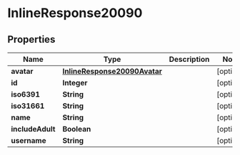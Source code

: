 
# InlineResponse20090

## Properties
Name | Type | Description | Notes
------------ | ------------- | ------------- | -------------
**avatar** | [**InlineResponse20090Avatar**](InlineResponse20090Avatar.md) |  |  [optional]
**id** | **Integer** |  |  [optional]
**iso6391** | **String** |  |  [optional]
**iso31661** | **String** |  |  [optional]
**name** | **String** |  |  [optional]
**includeAdult** | **Boolean** |  |  [optional]
**username** | **String** |  |  [optional]



